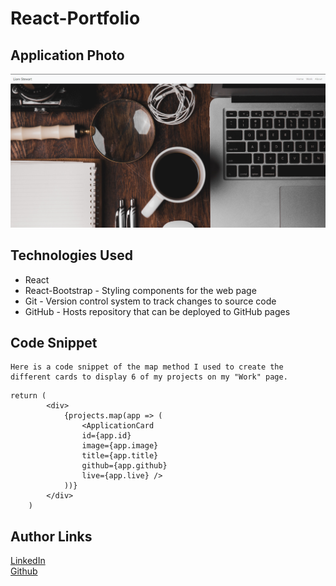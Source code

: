 # React-Portfolio


## Application Photo
![Image](./images/reactscreenshot.png)


## Technologies Used
- React 
- React-Bootstrap - Styling components for the web page
- Git - Version control system to track changes to source code
- GitHub - Hosts repository that can be deployed to GitHub pages


## Code Snippet
    Here is a code snippet of the map method I used to create the different cards to display 6 of my projects on my "Work" page.

```
return (
        <div>
            {projects.map(app => (
                <ApplicationCard
                id={app.id}
                image={app.image}
                title={app.title}
                github={app.github}
                live={app.live} />
            ))}
        </div>
    )   
```
## Author Links
[LinkedIn](https://www.linkedin.com/in/liamsctewart/)<br>
[Github](https://github.com/LiamStewartDev)<br>
